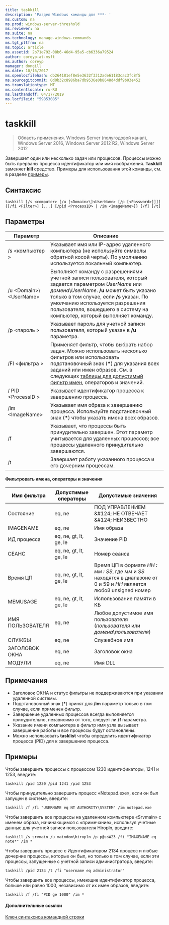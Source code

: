 ```yaml
---
title: taskkill
description: 'Раздел Windows команды для ***- '
ms.custom: na
ms.prod: windows-server-threshold
ms.reviewer: na
ms.suite: na
ms.technology: manage-windows-commands
ms.tgt_pltfrm: na
ms.topic: article
ms.assetid: 2b71e792-08b6-46d4-95a5-cb6336a79524
author: coreyp-at-msft
ms.author: coreyp
manager: dongill
ms.date: 10/16/2017
ms.openlocfilehash: db264181ef8e5e3632f3312ade61183cac3fc8f5
ms.sourcegitcommit: 0d0b32c8986ba7db9536e0b8648d4ddf9b03e452
ms.translationtype: MT
ms.contentlocale: ru-RU
ms.lasthandoff: 04/17/2019
ms.locfileid: "59853085"
---
```

# <a name="taskkill"></a>taskkill

>Область применения. Windows Server (полугодовой канал), Windows Server 2016, Windows Server 2012 R2, Windows Server 2012

Завершает один или несколько задач или процессов. Процессы можно быть прерваны процесса идентификатор или имя изображения. **Taskkill** заменяет **kill** средство.
Примеры для использования этой команды, см. в разделе [примеры](#BKMK_examples).

## <a name="syntax"></a>Синтаксис
```
taskkill [/s <computer> [/u [<Domain>\]<UserName> [/p [<Password>]]]] {[/fi <Filter>] [...] [/pid <ProcessID> | /im <ImageName>]} [/f] [/t]
```
## <a name="parameters"></a>Параметры
|Параметр|Описание|
|-------|--------|
|/s \<компьютер >|Указывает имя или IP-адрес удаленного компьютера (не используйте символы обратной косой черты). По умолчанию используется локальный компьютер.|
|/u \<Domain>\\\<UserName>|Выполняет команду с разрешениями учетной записи пользователя, который задается параметром *UserName* или *домена*\\*UserName*. **/u** может быть указано только в том случае, если **/s** указан. По умолчанию используется разрешения пользователя, вошедшего в систему на компьютер, который выполняет команду.|
|/p \<пароль >|Указывает пароль для учетной записи пользователя, который указан в **/u** параметра.|
|/FI \<фильтра >|Применяет фильтр, чтобы выбрать набор задач. Можно использовать несколько фильтров или использовать подстановочный знак (**\***) для указания всех заданий или имен образов. См. в следующих [таблицы для допустимый фильтр имен](#BKMK_table), операторов и значений.|
|/ PID \<ProcessID >|Указывает идентификатор процесса к завершению процесса.|
|/im \<ImageName>|Указывает имя образа к завершению процесса. Используйте подстановочный знак (**\***) чтобы указать имена всех образов.|
|/f|Указывает, что процессы быть принудительно завершен. Этот параметр учитывается для удаленных процессов; все процессы удаленного принудительно завершаются.|
|/t|Завершает работу указанного процесса и его дочерним процессам.|

#### <a name="BKMK_table"></a>Фильтровать имена, операторы и значения
|Имя фильтра|Допустимые операторы|Допустимые значения|
|--------|----------|----------|
|Состояние|eq, ne|ПОД УПРАВЛЕНИЕМ &AMP;#124; НЕ ОТВЕЧАЕТ &AMP;#124; НЕИЗВЕСТНО|
|IMAGENAME|eq, ne|Имя образа|
|ИД процесса|eq, ne, gt, lt, ge, le|Значение PID|
|СЕАНС|eq, ne, gt, lt, ge, le|Номер сеанса|
|Время ЦП|eq, ne, gt, lt, ge, le|Время ЦП в формате *HH ***:*** мм ***:*** SS*, где *мм* и *SS* находятся в диапазоне от 0 и 59 и *HH* является любой unsigned номер|
|MEMUSAGE|eq, ne, gt, lt, ge, le|Использование памяти в КБ|
|ИМЯ ПОЛЬЗОВАТЕЛЯ|eq, ne|Любое допустимое имя пользователя (*пользователя* или *домена*\\*пользователя*)|
|СЛУЖБЫ|eq, ne|Служебное имя|
|ЗАГОЛОВОК ОКНА|eq, ne|Заголовок окна|
|МОДУЛИ|eq, ne|Имя DLL|

## <a name="remarks"></a>Примечания
* Заголовок ОКНА и статус фильтры не поддерживаются при указании удаленной системы.
* Подстановочный знак (**\***) принят для **/im** параметр только в том случае, если применен фильтр.
* Завершение удаленных процессов всегда выполняется принудительно, независимо от того, следует ли **/f** параметра.
* Указание имени компьютера в фильтр имя узла вызывает завершение работы и все процессы будут остановлены.
* Можно использовать **tasklist** чтобы определить идентификатор процесса (PID) для к завершению процесса.

## <a name="examples"></a>Примеры
Чтобы завершить процессы с процессом 1230 идентификаторы, 1241 и 1253, введите:
```
taskkill /pid 1230 /pid 1241 /pid 1253
```
Чтобы принудительно завершить процесс «Notepad.exe», если он был запущен в системе, введите:
```
taskkill /f /fi "USERNAME eq NT AUTHORITY\SYSTEM" /im notepad.exe
```
Чтобы завершить все процессы на удаленном компьютере «Srvmain» с именем образа, начинающимся с «примечание», используя учетные данные для учетной записи пользователя Hiropln, введите:
```
taskkill /s srvmain /u maindom\hiropln /p p@ssW23 /fi "IMAGENAME eq note*" /im *
```
Чтобы завершить процесс с Идентификатором 2134 процесс и любые дочерние процессы, которые он был, но только в том случае, если эти процессы, запущенные с учетной записи администратора, введите:
```
taskkill /pid 2134 /t /fi "username eq administrator"
```
Чтобы завершить все процессы, имеющие идентификатор процесса, больше или равно 1000, независимо от их имен образов, введите:
```
taskkill /f /fi "PID ge 1000" /im *
```

#### <a name="additional-references"></a>Дополнительные ссылки
[Ключ синтаксиса командной строки](command-line-syntax-key.md)
